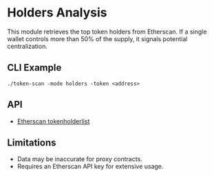# Holders Analysis

This module retrieves the top token holders from Etherscan. If a single wallet controls more than 50% of the supply, it signals potential centralization.

## CLI Example

```
./token-scan -mode holders -token <address>
```

## API

- [Etherscan tokenholderlist](https://api.etherscan.io/api?module=token&action=tokenholderlist)

## Limitations

- Data may be inaccurate for proxy contracts.
- Requires an Etherscan API key for extensive usage.
